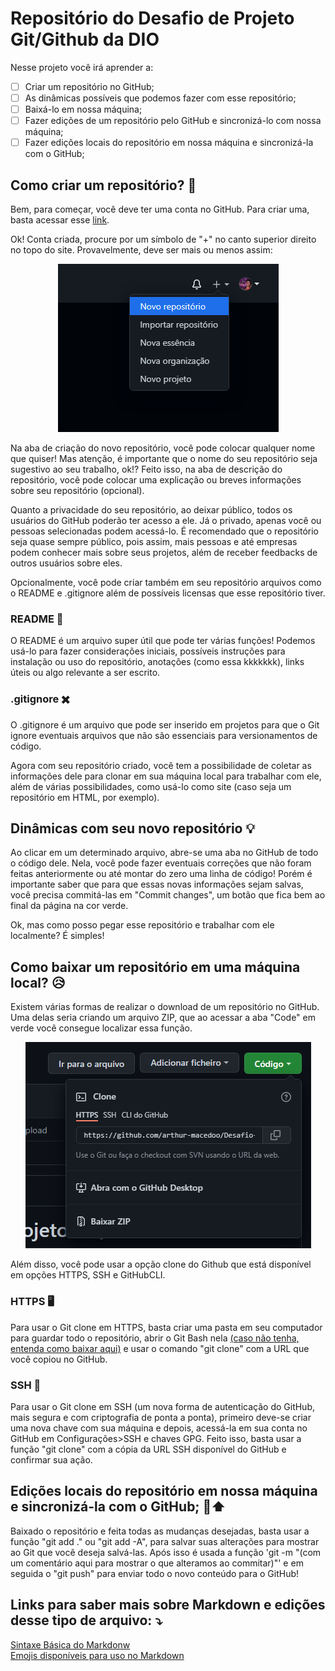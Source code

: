   # Repositório do Desafio de Projeto Git/Github da DIO

 Nesse projeto você irá aprender a:

- [ ] Criar um repositório no GitHub;
- [ ] As dinâmicas possíveis que podemos fazer com esse repositório;
- [ ] Baixá-lo em nossa máquina;
- [ ] Fazer edições de um repositório pelo GitHub e sincronizá-lo com nossa máquina;
- [ ] Fazer edições locais do repositório em nossa máquina e sincronizá-la com o GitHub;

## Como criar um repositório? :grimacing:

Bem, para começar, você deve ter uma conta no GitHub. Para criar uma, basta acessar esse [link](https://github.com/signup?ref_cta=Sign+up&ref_loc=header+logged+out&ref_page=%2F&source=header-home).

Ok! Conta criada, procure por um símbolo de "+" no canto superior direito no topo do site. Provavelmente, deve ser mais ou menos assim:
<p align="center">
   <img src="/img/Screenshot_1.png" alt="Novo Repositório">
</p>

Na aba de criação do novo repositório, você pode colocar qualquer nome que quiser! Mas atenção, é importante que o nome do seu repositório seja sugestivo ao seu trabalho, ok!? Feito isso, na aba de descrição do repositório, você pode colocar uma explicação ou breves informações sobre seu repositório (opcional).

Quanto a privacidade do seu repositório, ao deixar público, todos os usuários do GitHub poderão ter acesso a ele. Já o privado, apenas você ou pessoas selecionadas podem acessá-lo. É recomendado que o repositório seja quase sempre público, pois assim, mais pessoas e até empresas podem conhecer mais sobre seus projetos, além de receber feedbacks de outros usuários sobre eles.


Opcionalmente, você pode criar também em seu repositório arquivos como o README e .gitignore além de possíveis licensas que esse repositório tiver.

### README 📑

O README é um arquivo super útil que pode ter várias funções! Podemos usá-lo para fazer considerações iniciais, possíveis instruções para instalação ou uso do repositório, anotações (como essa kkkkkkk), links úteis ou algo relevante a ser escrito.

### .gitignore ✖️

O .gitignore é um arquivo que pode ser inserido em projetos para que o Git ignore eventuais arquivos que não são essenciais para versionamentos de código.

Agora com seu repositório criado, você tem a possibilidade de coletar as informações dele para clonar em sua máquina local para trabalhar com ele, além de várias possibilidades, como usá-lo como site (caso seja um repositório em HTML, por exemplo).

## Dinâmicas com seu novo repositório 💡

Ao clicar em um determinado arquivo, abre-se uma aba no GitHub de todo o código dele. Nela, você pode fazer eventuais correções que não foram feitas anteriormente ou até montar do zero uma linha de código! Porém é importante saber que para que essas novas informações sejam salvas, você precisa commitá-las em "Commit changes", um botão que fica bem ao final da página na cor verde.

Ok, mas como posso pegar esse repositório e trabalhar com ele localmente? É simples!

## Como baixar um repositório em uma máquina local? :disappointed_relieved:

Existem várias formas de realizar o download de um repositório no GitHub. Uma delas seria criando um arquivo ZIP, que ao acessar a aba "Code" em verde você consegue localizar essa função.

<p align="center">
   <img src="/img/Screenshot_2.png" alt="Arquivo_zip">
</p>

Além disso, você pode usar a opção clone do Github que está disponível em opções HTTPS, SSH e GitHubCLI.

### HTTPS 🖥️

Para usar o Git clone em HTTPS, basta criar uma pasta em seu computador para guardar todo o repositório, abrir o Git Bash nela [(caso não tenha, entenda como baixar aqui)](https://www.webdevdrops.com/git-bash-como-instalar-usar/) e usar o comando "git clone" com a URL que você copiou no GitHub.

### SSH 🔑

Para usar o Git clone em SSH (um nova forma de autenticação do GitHub, mais segura e com criptografia de ponta a ponta), primeiro deve-se criar uma nova chave com sua máquina e depois, acessá-la em sua conta no GitHub em Configurações>SSH e chaves GPG. Feito isso, basta usar a função "git clone" com a cópia da URL SSH disponível do GitHub e confirmar sua ação.

## Edições locais do repositório em nossa máquina e sincronizá-la com o GitHub; 🔧⬆️

Baixado o repositório e feita todas as mudanças desejadas, basta usar a função "git add ." ou "git add -A", para salvar suas alterações para mostrar ao Git que você deseja salvá-las. Após isso é usada a função 'git -m "(com um comentário aqui para mostrar o que alteramos ao commitar)"' e em seguida o "git push" para enviar todo o novo conteúdo para o GitHub!

## Links para saber mais sobre Markdown e edições desse tipo de arquivo: ⤵️
[Sintaxe Básica do Markdonw](https://www.markdownguide.org/basic-syntax/) <br>
[Emojis disponíveis para uso no Markdown](https://gist.github.com/rxaviers/7360908)
